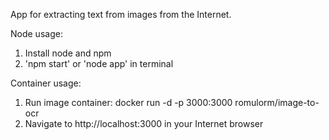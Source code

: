 App for extracting text from images from the Internet.

Node usage:
1) Install node and npm
2) 'npm start' or 'node app' in terminal


Container usage:
1) Run image container: docker run -d -p 3000:3000 romulorm/image-to-ocr
2) Navigate to http://localhost:3000 in your Internet browser